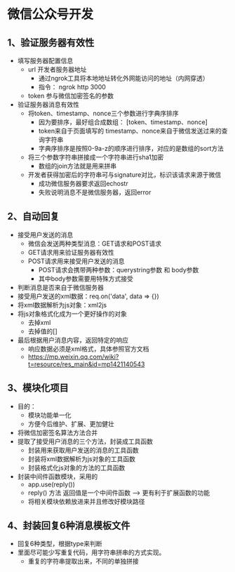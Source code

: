 # 微信公众号开发
## 1、验证服务器有效性
* 填写服务器配置信息
  * url  开发者服务器地址
    * 通过ngrok工具将本地地址转化外网能访问的地址（内网穿透）
    * 指令： ngrok http 3000
  * token 参与微信加密签名的参数
* 验证服务器消息有效性
  * 将token、timestamp、nonce三个参数进行字典序排序
    * 因为要排序，最好组合成数组： [token、timestamp、nonce]
    * token来自于页面填写的  timestamp、nonce来自于微信发送过来的查询字符串
    * 字典序排序是按照0-9a-z的顺序进行排序，对应的是数组的sort方法
  * 将三个参数字符串拼接成一个字符串进行sha1加密
    * 数组的join方法就是用来拼串
  * 开发者获得加密后的字符串可与signature对比，标识该请求来源于微信
    * 成功微信服务器要求返回echostr 
    * 失败说明消息不是微信服务器，返回error

## 2、自动回复
* 接受用户发送的消息
  * 微信会发送两种类型消息：GET请求和POST请求
  * GET请求用来验证服务器有效性
  * POST请求用来接受用户发送的消息
    * POST请求会携带两种参数：querystring参数 和 body参数
    * 其中body参数需要用特殊方式接受
* 判断消息是否来自于微信服务器
* 接受用户发送的xml数据：req.on('data', data => {})
* 将xml数据解析为js对象：xml2js
* 将js对象格式化成为一个更好操作的对象
  * 去掉xml
  * 去掉值的[]
* 最后根据用户消息内容，返回特定的响应
  * 响应数据必须是xml格式，具体参照官方文档  
  * https://mp.weixin.qq.com/wiki?t=resource/res_main&id=mp1421140543

## 3、模块化项目
* 目的：
  * 模块功能单一化
  * 方便今后维护、扩展、更加健壮
* 将微信加密签名算法方法合并
* 提取了接受用户消息的三个方法，封装成工具函数
  * 封装用来获取用户发送的消息的工具函数
  * 封装将xml数据解析为js对象的工具函数
  * 封装格式化js对象的方法的工具函数
* 封装中间件函数模块，采用的
  * app.use(reply())
  * reply() 方法 返回值是一个中间件函数 --> 更有利于扩展函数的功能
  * 将相关模块依赖放进来并且修改好模块路径

## 4、封装回复6种消息模板文件
* 回复6种类型，根据type来判断
* 里面尽可能少写重复代码，用字符串拼串的方式实现。
  * 重复的字符串提取出来，不同的单独拼接

